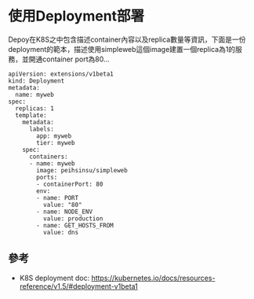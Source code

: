 # 使用Deployment部署

Depoy在K8S之中包含描述container內容以及replica數量等資訊，下面是一份deployment的範本，描述使用simpleweb這個image建置一個replica為1的服務，並開通container port為80...

```
apiVersion: extensions/v1beta1
kind: Deployment
metadata:
  name: myweb
spec:
  replicas: 1
  template:
    metadata:
      labels:
        app: myweb
        tier: myweb
    spec:
      containers:
      - name: myweb
        image: peihsinsu/simpleweb
        ports:
        - containerPort: 80 
        env:
        - name: PORT 
          value: "80"
        - name: NODE_ENV
          value: production
        - name: GET_HOSTS_FROM
          value: dns
```

## 參考

* K8S deployment doc: https://kubernetes.io/docs/resources-reference/v1.5/#deployment-v1beta1